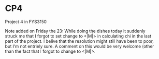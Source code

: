 # CP4
Project 4 in FYS3150


Note added on Friday the 23: 
While doing the dishes today it suddenly struck me that I forgot to set change <M> to <|M|> in calculating chi in the last part of the project. I belive that the resolution might still have been to poor, but I'm not entriely sure. A comment on this would be very welcome (other than the fact that I forgot to change <M> to <|M|>.
